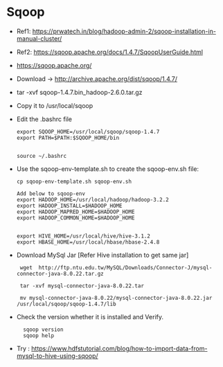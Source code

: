 # Sqoop  

- Ref1: https://prwatech.in/blog/hadoop-admin-2/sqoop-installation-in-manual-cluster/

- Ref2: https://sqoop.apache.org/docs/1.4.7/SqoopUserGuide.html
  
- https://sqoop.apache.org/	

- Download -> http://archive.apache.org/dist/sqoop/1.4.7/

- tar  -xvf sqoop-1.4.7.bin_hadoop-2.6.0.tar.gz

- Copy it to /usr/local/sqoop

- Edit the .bashrc file

    ```
	export SQOOP_HOME=/usr/local/sqoop/sqoop-1.4.7
	export PATH=$PATH:$SQOOP_HOME/bin
	
	
	source ~/.bashrc

	```
	
- Use the sqoop-env-template.sh to create the sqoop-env.sh file:

  ```
  cp sqoop-env-template.sh sqoop-env.sh
  
  Add below to sqoop-env 
  export HADOOP_HOME=/usr/local/hadoop/hadoop-3.2.2
  export HADOOP_INSTALL=$HADOOP_HOME
  export HADOOP_MAPRED_HOME=$HADOOP_HOME
  export HADOOP_COMMON_HOME=$HADOOP_HOME
  
  
  export HIVE_HOME=/usr/local/hive/hive-3.1.2
  export HBASE_HOME=/usr/local/hbase/hbase-2.4.8
  ``` 

- Download MySql Jar [Refer Hive installation to get same jar]
 
  ```
   wget  http://ftp.ntu.edu.tw/MySQL/Downloads/Connector-J/mysql-connector-java-8.0.22.tar.gz
   
   tar -xvf mysql-connector-java-8.0.22.tar
   
   mv mysql-connector-java-8.0.22/mysql-connector-java-8.0.22.jar /usr/local/sqoop/sqoop-1.4.7/lib
  ``` 
  
- Check the version whether it is installed and Verify. 

   ```
     sqoop version
     sqoop help
   ```   
	
- Try : https://www.hdfstutorial.com/blog/how-to-import-data-from-mysql-to-hive-using-sqoop/
 

   
	